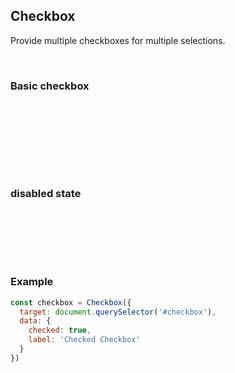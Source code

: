 ## Checkbox

Provide multiple checkboxes for multiple selections.

<Section class = "example">
   <H3> Basic checkbox </h3>

   <Div>
     <Div id = "checkbox1"> </div>
     <Div id = "checkbox2"> </div>
   </Div>
</Section>

<Section class = "example">
   <H3> disabled state </h3>

   <Div>
     <Div id = "checkbox3"> </div>
     <Div id = "checkbox4"> </div>
   </Div>
</Section>

### Example
```javascript
const checkbox = Checkbox({
  target: document.querySelector('#checkbox'),
  data: {
    checked: true,
    label: 'Checked Checkbox'
  }
})

```